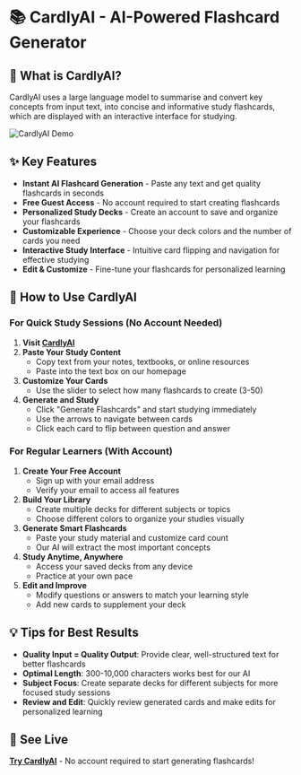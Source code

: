 # 📚 CardlyAI - AI-Powered Flashcard Generator

## 🚀 What is CardlyAI?

CardlyAI uses a large language model to summarise and convert key concepts from input text, into concise and informative study flashcards, which are displayed with an interactive interface for studying.

![CardlyAI Demo](https://github.com/your-username/CardlyAI/raw/main/demo.gif)

## ✨ Key Features

- **Instant AI Flashcard Generation** - Paste any text and get quality flashcards in seconds
- **Free Guest Access** - No account required to start creating flashcards
- **Personalized Study Decks** - Create an account to save and organize your flashcards
- **Customizable Experience** - Choose your deck colors and the number of cards you need
- **Interactive Study Interface** - Intuitive card flipping and navigation for effective studying
- **Edit & Customize** - Fine-tune your flashcards for personalized learning

## 🎯 How to Use CardlyAI

### For Quick Study Sessions (No Account Needed)

1. **Visit [CardlyAI](https://cardly-ai.vercel.app/)**
2. **Paste Your Study Content**
   - Copy text from your notes, textbooks, or online resources
   - Paste into the text box on our homepage
3. **Customize Your Cards**
   - Use the slider to select how many flashcards to create (3-50)
4. **Generate and Study**
   - Click "Generate Flashcards" and start studying immediately
   - Use the arrows to navigate between cards
   - Click each card to flip between question and answer

### For Regular Learners (With Account)

1. **Create Your Free Account**
   - Sign up with your email address
   - Verify your email to access all features
2. **Build Your Library**
   - Create multiple decks for different subjects or topics
   - Choose different colors to organize your studies visually
3. **Generate Smart Flashcards**
   - Paste your study material and customize card count
   - Our AI will extract the most important concepts
4. **Study Anytime, Anywhere**
   - Access your saved decks from any device
   - Practice at your own pace
5. **Edit and Improve**
   - Modify questions or answers to match your learning style
   - Add new cards to supplement your deck

## 💡 Tips for Best Results

- **Quality Input = Quality Output**: Provide clear, well-structured text for better flashcards
- **Optimal Length**: 300-10,000 characters works best for our AI
- **Subject Focus**: Create separate decks for different subjects for more focused study sessions
- **Review and Edit**: Quickly review generated cards and make edits for personalized learning


## 🚀 See Live

[**Try CardlyAI**](https://cardly-ai.vercel.app/) - No account required to start generating flashcards!